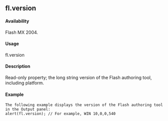 ## fl.version

#### Availability

Flash MX 2004.

#### Usage

fl.version

#### Description

Read-only property; the long string version of the Flash authoring tool, including platform.

#### Example

```
The following example displays the version of the Flash authoring tool in the Output panel:
alert(fl.version); // For example, WIN 10,0,0,540

```